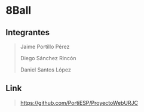 # 8Ball

## Integrantes
> Jaime Portillo Pérez
> 
> Diego Sánchez Rincón
> 
> Daniel Santos López

## Link 
> https://github.com/PortiESP/ProyectoWebURJC

